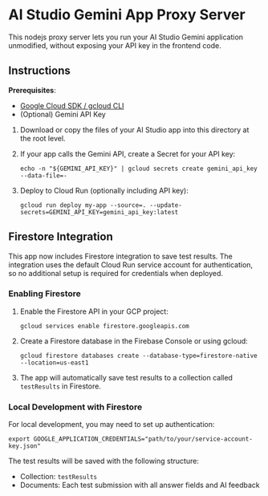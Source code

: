 # AI Studio Gemini App Proxy Server

This nodejs proxy server lets you run your AI Studio Gemini application unmodified, without exposing your API key in the frontend code.


## Instructions

**Prerequisites**:
- [Google Cloud SDK / gcloud CLI](https://cloud.google.com/sdk/docs/install)
- (Optional) Gemini API Key

1. Download or copy the files of your AI Studio app into this directory at the root level.
2. If your app calls the Gemini API, create a Secret for your API key:
     ```
     echo -n "${GEMINI_API_KEY}" | gcloud secrets create gemini_api_key --data-file=-
     ```

3.  Deploy to Cloud Run (optionally including API key):
    ```
    gcloud run deploy my-app --source=. --update-secrets=GEMINI_API_KEY=gemini_api_key:latest
    ```

## Firestore Integration

This app now includes Firestore integration to save test results. The integration uses the default Cloud Run service account for authentication, so no additional setup is required for credentials when deployed.

### Enabling Firestore

1. Enable the Firestore API in your GCP project:
   ```
   gcloud services enable firestore.googleapis.com
   ```

2. Create a Firestore database in the Firebase Console or using gcloud:
   ```
   gcloud firestore databases create --database-type=firestore-native --location=us-east1
   ```

3. The app will automatically save test results to a collection called `testResults` in Firestore.

### Local Development with Firestore

For local development, you may need to set up authentication:
```
export GOOGLE_APPLICATION_CREDENTIALS="path/to/your/service-account-key.json"
```

The test results will be saved with the following structure:
- Collection: `testResults`
- Documents: Each test submission with all answer fields and AI feedback
